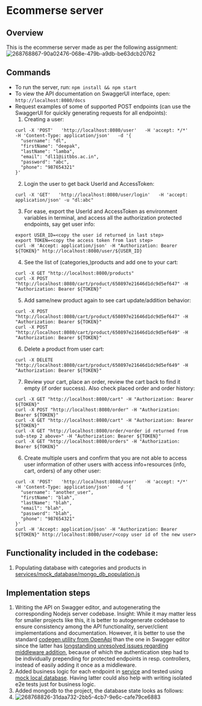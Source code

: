 # Ecommerse server

## Overview
This is the ecommerse server made as per the following assignment:
![268768867-90a02476-068e-479b-a9db-be63dcb20762](https://github.com/deepak-lamba/Ecommerce_API/assets/135522135/3001575d-e85e-4156-9840-058c8b72af33)


## Commands
- To run the server, run: `npm install && npm start`
- To view the API documentation on SwaggerUI interface, open: `http://localhost:8080/docs`
- Request examples of some of supported POST endpoints (can use the SwaggerUI for quickly generating requests for all endpoints):
    1. Creating a user:
    ```
    curl -X 'POST'   'http://localhost:8080/user'   -H 'accept: */*'   -H 'Content-Type: application/json'   -d '{
      "username": "dl",
      "firstName": "deepak",
      "lastName": "lamba",
      "email": "dl11@iitbbs.ac.in",
      "password": "abc",
      "phone": "987654321"
    }'
    ```
    2. Login the user to get back UserId and AccessToken:
    ```
    curl -X 'GET'   'http://localhost:8080/user/login'   -H 'accept: application/json' -u "dl:abc"
    ```
    3. For ease, export the UserId and AccessToken as environment variables in terminal, and access all the authorization protected endpoints, say get user info:
    ```
    export USER_ID=<copy the user id returned in last step>
    export TOKEN=<copy the access token from last step>
    curl -H 'Accept: application/json' -H "Authorization: Bearer ${TOKEN}" http://localhost:8080/user/${USER_ID}
    ```
    4. See the list of (categories,)products and add one to your cart:
    ```
    curl -X GET "http://localhost:8080/products"
    curl -X POST "http://localhost:8080/cart/product/650897e21646d1dc9d5ef647" -H "Authorization: Bearer ${TOKEN}"
    ```
    5. Add same/new product again to see cart update/addition behavior:
    ```
    curl -X POST "http://localhost:8080/cart/product/650897e21646d1dc9d5ef647" -H "Authorization: Bearer ${TOKEN}"
    curl -X POST "http://localhost:8080/cart/product/650897e21646d1dc9d5ef649" -H "Authorization: Bearer ${TOKEN}"
    ```
    6. Delete a product from user cart:
    ```
    curl -X DELETE "http://localhost:8080/cart/product/650897e21646d1dc9d5ef649" -H "Authorization: Bearer ${TOKEN}"
    ```
    7. Review your cart, place an order, review the cart back to find it empty (if order success). Also check placed order and order history:
    ```
    curl -X GET "http://localhost:8080/cart" -H "Authorization: Bearer ${TOKEN}"
    curl -X POST "http://localhost:8080/order" -H "Authorization: Bearer ${TOKEN}"
    curl -X GET "http://localhost:8080/cart" -H "Authorization: Bearer ${TOKEN}"
    curl -X GET "http://localhost:8080/order/<order id returned from sub-step 2 above>" -H "Authorization: Bearer ${TOKEN}"
    curl -X GET "http://localhost:8080/orders" -H "Authorization: Bearer ${TOKEN}"
    ```
    6. Create multiple users and confirm that you are not able to access user information of other users with access info+resources (info, cart, orders) of any other user:
    ```
    curl -X 'POST'   'http://localhost:8080/user'   -H 'accept: */*'   -H 'Content-Type: application/json'   -d '{
      "username": "another_user",
      "firstName": "blah",
      "lastName": "blah",
      "email": "blah",
      "password": "blah",
      "phone": "987654321"
    }'
    curl -H 'Accept: application/json' -H "Authorization: Bearer ${TOKEN}" http://localhost:8080/user/<copy user id of the new user>
    ```

## Functionality included in the codebase:
1. Populating database with categories and products in [services/mock_database/mongo_db_population.js](services/mock_database/mongo_db_population.js)


## Implementation steps
1. Writing the API on Swagger editor, and autogenerating the corresponding Nodejs server codebase. Insight: While it may matter less for smaller projects like this, it is better to autogenerate codebase to ensure consistency among the API functionality, server/client implementations and documentation. However, it is better to use the standard [codegen utility from OpenApi](https://github.com/OpenAPITools/openapi-generator/tree/master/samples/server/petstore/nodejs-express-server) than the one in Swagger editor since the latter has [longstanding unresolved issues regarding middleware addition](https://github.com/bug-hunters/oas3-tools/issues/41), because of which the authentication step had to be individually prepending for protected endpoints in resp. controllers, instead of easily adding it once as a middleware.
2. Added business logic for each endpoint in [service](service) and tested using [mock local database](service/mock_database/mock_db.js). Having latter could also help with writing isolated e2e tests just for business logic.
3. Added mongodb to the project, the database state looks as follows:
4. ![268768826-31daa732-2bb5-4cb7-9e6c-cafe79ce6883](https://github.com/deepak-lamba/Ecommerce_API/assets/135522135/aa9ab4d9-5cdd-43a7-b5ff-42a2f8e8bd40)


